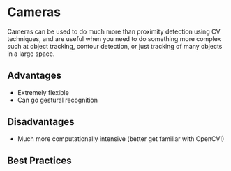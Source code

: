 # Cameras

Cameras can be used to do much more than proximity detection using CV techniques, and are useful when you need to do something more complex such at object tracking, contour detection, or just tracking of many objects in a large space.

## Advantages

* Extremely flexible
* Can go gestural recognition

## Disadvantages

* Much more computationally intensive (better get familiar with OpenCV!)

## Best Practices
